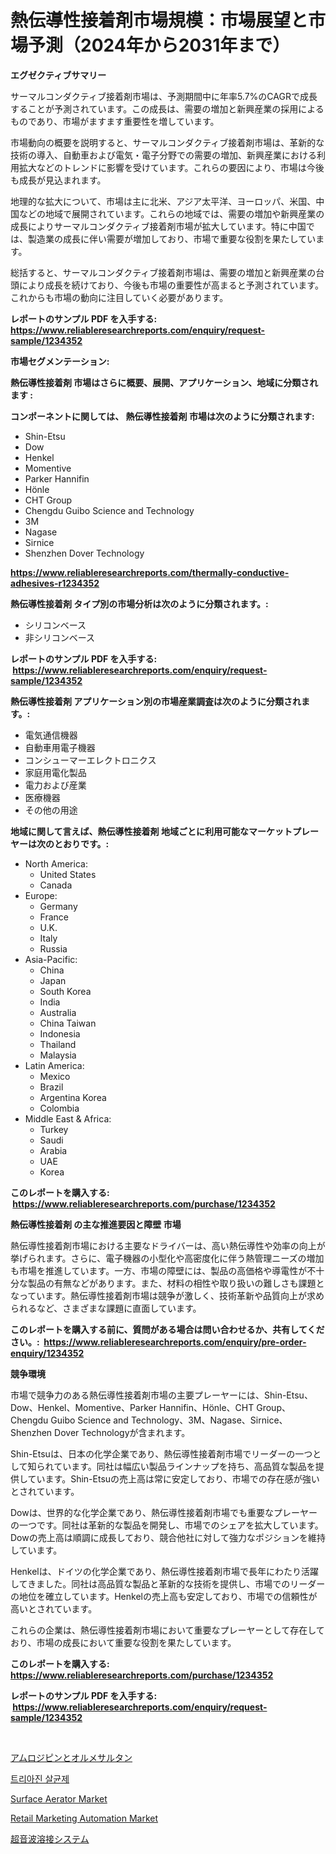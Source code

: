 <p><h1>熱伝導性接着剤市場規模：市場展望と市場予測（2024年から2031年まで）</h1></p><p><strong>エグゼクティブサマリー</strong></p>
<p><p>サーマルコンダクティブ接着剤市場は、予測期間中に年率5.7%のCAGRで成長することが予測されています。この成長は、需要の増加と新興産業の採用によるものであり、市場がますます重要性を増しています。</p><p>市場動向の概要を説明すると、サーマルコンダクティブ接着剤市場は、革新的な技術の導入、自動車および電気・電子分野での需要の増加、新興産業における利用拡大などのトレンドに影響を受けています。これらの要因により、市場は今後も成長が見込まれます。</p><p>地理的な拡大について、市場は主に北米、アジア太平洋、ヨーロッパ、米国、中国などの地域で展開されています。これらの地域では、需要の増加や新興産業の成長によりサーマルコンダクティブ接着剤市場が拡大しています。特に中国では、製造業の成長に伴い需要が増加しており、市場で重要な役割を果たしています。</p><p>総括すると、サーマルコンダクティブ接着剤市場は、需要の増加と新興産業の台頭により成長を続けており、今後も市場の重要性が高まると予測されています。これからも市場の動向に注目していく必要があります。</p></p>
<p><strong>レポートのサンプル PDF を入手する: <a href="https://www.reliableresearchreports.com/enquiry/request-sample/1234352">https://www.reliableresearchreports.com/enquiry/request-sample/1234352</a></strong></p>
<p><strong>市場セグメンテーション:</strong></p>
<p><strong> 熱伝導性接着剤 市場はさらに概要、展開、アプリケーション、地域に分類されます :</strong></p>
<p><strong>コンポーネントに関しては、 熱伝導性接着剤 市場は次のように分類されます: &nbsp;</strong></p>
<p><ul><li>Shin-Etsu</li><li>Dow</li><li>Henkel</li><li>Momentive</li><li>Parker Hannifin</li><li>Hönle</li><li>CHT Group</li><li>Chengdu Guibo Science and Technology</li><li>3M</li><li>Nagase</li><li>Sirnice</li><li>Shenzhen Dover Technology</li></ul></p>
<p><strong><a href="https://www.reliableresearchreports.com/thermally-conductive-adhesives-r1234352">https://www.reliableresearchreports.com/thermally-conductive-adhesives-r1234352</a></strong></p>
<p><strong> 熱伝導性接着剤 タイプ別の市場分析は次のように分類されます。:</strong></p>
<p><ul><li>シリコンベース</li><li>非シリコンベース</li></ul></p>
<p><strong>レポートのサンプル PDF を入手する: &nbsp;<a href="https://www.reliableresearchreports.com/enquiry/request-sample/1234352">https://www.reliableresearchreports.com/enquiry/request-sample/1234352</a></strong></p>
<p><strong> 熱伝導性接着剤 アプリケーション別の市場産業調査は次のように分類されます。:</strong></p>
<p><ul><li>電気通信機器</li><li>自動車用電子機器</li><li>コンシューマーエレクトロニクス</li><li>家庭用電化製品</li><li>電力および産業</li><li>医療機器</li><li>その他の用途</li></ul></p>
<p><strong>地域に関して言えば、熱伝導性接着剤 地域ごとに利用可能なマーケットプレーヤーは次のとおりです。:</strong></p>
<p><ul>
    <li>
        North America:
        <ul>
            <li>United States</li>
            <li>Canada</li>
        </ul>
    </li>
    <li>
        Europe:
        <ul>
            <li>Germany</li>
            <li>France</li>
            <li>U.K.</li>
            <li>Italy</li>
            <li>Russia</li>
        </ul>
    </li>
    <li>
        Asia-Pacific:
        <ul>
            <li>China</li>
            <li>Japan</li>
            <li>South Korea</li>
            <li>India</li>
            <li>Australia</li>
            <li>China Taiwan</li>
            <li>Indonesia</li>
            <li>Thailand</li>
            <li>Malaysia</li>
        </ul>
    </li>
    <li>
        Latin America:
        <ul>
            <li>Mexico</li>
            <li>Brazil</li>
            <li>Argentina Korea</li>
            <li>Colombia</li>
        </ul>
    </li>
    <li>
        Middle East & Africa:
        <ul>
            <li>Turkey</li>
            <li>Saudi</li>
            <li>Arabia</li>
            <li>UAE</li>
            <li>Korea</li>
        </ul>
    </li>
    </ul></p>
<p><strong>このレポートを購入する: &nbsp;<a href="https://www.reliableresearchreports.com/purchase/1234352">https://www.reliableresearchreports.com/purchase/1234352</a></strong></p>
<p><strong>熱伝導性接着剤 の主な推進要因と障壁 市場</strong></p>
<p><p>熱伝導性接着剤市場における主要なドライバーは、高い熱伝導性や効率の向上が挙げられます。さらに、電子機器の小型化や高密度化に伴う熱管理ニーズの増加も市場を推進しています。一方、市場の障壁には、製品の高価格や導電性が不十分な製品の有無などがあります。また、材料の相性や取り扱いの難しさも課題となっています。熱伝導性接着剤市場は競争が激しく、技術革新や品質向上が求められるなど、さまざまな課題に直面しています。</p></p>
<p><strong>このレポートを購入する前に、質問がある場合は問い合わせるか、共有してください。:&nbsp; <a href="https://www.reliableresearchreports.com/enquiry/pre-order-enquiry/1234352">https://www.reliableresearchreports.com/enquiry/pre-order-enquiry/1234352</a></strong></p>
<p><strong>競争環境</strong></p>
<p><p>市場で競争力のある熱伝導性接着剤市場の主要プレーヤーには、Shin-Etsu、Dow、Henkel、Momentive、Parker Hannifin、Hönle、CHT Group、Chengdu Guibo Science and Technology、3M、Nagase、Sirnice、Shenzhen Dover Technologyが含まれます。</p><p>Shin-Etsuは、日本の化学企業であり、熱伝導性接着剤市場でリーダーの一つとして知られています。同社は幅広い製品ラインナップを持ち、高品質な製品を提供しています。Shin-Etsuの売上高は常に安定しており、市場での存在感が強いとされています。</p><p>Dowは、世界的な化学企業であり、熱伝導性接着剤市場でも重要なプレーヤーの一つです。同社は革新的な製品を開発し、市場でのシェアを拡大しています。Dowの売上高は順調に成長しており、競合他社に対して強力なポジションを維持しています。</p><p>Henkelは、ドイツの化学企業であり、熱伝導性接着剤市場で長年にわたり活躍してきました。同社は高品質な製品と革新的な技術を提供し、市場でのリーダーの地位を確立しています。Henkelの売上高も安定しており、市場での信頼性が高いとされています。</p><p>これらの企業は、熱伝導性接着剤市場において重要なプレーヤーとして存在しており、市場の成長において重要な役割を果たしています。</p></p>
<p><strong>このレポートを購入する: &nbsp; <a href="https://www.reliableresearchreports.com/purchase/1234352">https://www.reliableresearchreports.com/purchase/1234352</a></strong></p>
<p><strong>レポートのサンプル PDF を入手する: &nbsp;<a href="https://www.reliableresearchreports.com/enquiry/request-sample/1234352">https://www.reliableresearchreports.com/enquiry/request-sample/1234352</a></strong><strong></strong></p>
<p>&nbsp;</p>
<p><p><a href="https://medium.com/@twiladurgan2023/%E3%82%A2%E3%83%A0%E3%83%AD%E3%82%B8%E3%83%94%E3%83%B3%E3%81%A8%E3%82%AA%E3%83%AB%E3%83%A1%E3%82%B5%E3%83%AB%E3%82%BF%E3%83%B3%E3%81%AE%E5%B8%82%E5%A0%B4%E5%88%86%E6%9E%90%E3%81%A82024%E5%B9%B4%E3%81%8B%E3%82%892031%E5%B9%B4%E3%81%BE%E3%81%A7%E3%81%AE%E6%9C%9F%E9%96%93%E3%81%AE%E3%82%B5%E3%82%A4%E3%82%BA%E4%BA%88%E6%B8%AC-a684a0906478">アムロジピンとオルメサルタン</a></p><p><a href="https://github.com/RichardLueilwitz787/Market-Research-Report-List-1/blob/main/616136622856.md">트리아진 살균제</a></p><p><a href="https://view.publitas.com/reportprime-1/surface-aerator-market-report-reveals-the-latest-trends-and-growth-opportunities-of-this-market/">Surface Aerator Market</a></p><p><a href="https://github.com/Sherrillcrooksxa8i18ucf2m/Market-Research-Report-List-2/blob/main/retail-marketing-automation-market.md">Retail Marketing Automation Market</a></p><p><a href="https://github.com/JacksonWiza1924/Market-Research-Report-List-1/blob/main/313204324811.md">超音波溶接システム</a></p></p>